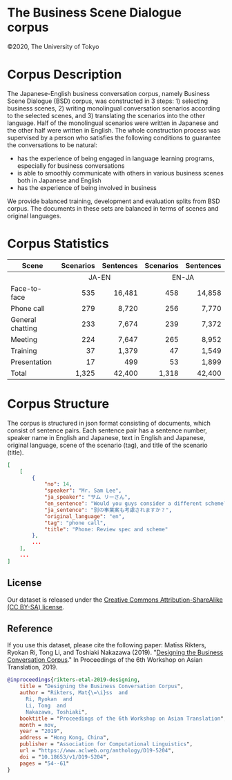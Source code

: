# The Business Scene Dialogue corpus
©2020, The University of Tokyo

# Corpus Description

The Japanese-English business conversation corpus, namely Business Scene Dialogue (BSD) corpus, was constructed in 3 steps: 1) selecting business scenes, 2) writing monolingual conversation scenarios according to the selected scenes, and 3) translating the scenarios into the other language. Half of the monolingual scenarios were written in Japanese and the other half were written in English. The whole construction process was supervised by a person who satisfies the following conditions to guarantee the conversations to be natural:
 - has the experience of being engaged in language learning programs, especially for business conversations
 - is able to smoothly communicate with others in various business scenes both in Japanese and English
 - has the experience of being involved in business

We provide balanced training, development and evaluation splits from BSD corpus. The documents in these sets are balanced in terms of scenes and original languages.

# Corpus Statistics


<table>
<thead>
  <tr>
    <th>Scene</th>
    <th>Scenarios</th>
    <th>Sentences</th>
    <th>Scenarios</th>
    <th>Sentences</th>
  </tr>
</thead>
<tbody>
  <tr>
    <td></td>
    <td align="center" colspan="2">JA-EN</td>
    <td align="center" colspan="2">EN-JA</td>
  </tr>
  <tr>
    <td>Face-to-face</td>
    <td align="right">535</td>
    <td align="right">16,481</td>
    <td align="right">458</td>
    <td align="right">14,858</td>
  </tr>
  <tr>
    <td>Phone call</td>
    <td align="right">279</td>
    <td align="right">8,720</td>
    <td align="right">256</td>
    <td align="right">7,770</td>
  </tr>
  <tr>
    <td>General chatting</td>
    <td align="right">233</td>
    <td align="right">7,674</td>
    <td align="right">239</td>
    <td align="right">7,372</td>
  </tr>
  <tr>
    <td>Meeting</td>
    <td align="right">224</td>
    <td align="right">7,647</td>
    <td align="right">265</td>
    <td align="right">8,952</td>
  </tr>
  <tr>
    <td>Training</td>
    <td align="right">37</td>
    <td align="right">1,379</td>
    <td align="right">47</td>
    <td align="right">1,549</td>
  </tr>
  <tr>
    <td>Presentation</td>
    <td align="right">17</td>
    <td align="right">499</td>
    <td align="right">53</td>
    <td align="right">1,899</td>
  </tr>
  <tr>
    <td>Total</td>
    <td align="right">1,325</td>
    <td align="right">42,400</td>
    <td align="right">1,318</td>
    <td align="right">42,400</td>
  </tr>
</tbody>
</table>


# Corpus Structure

The corpus is structured in json format consisting of documents, which consist of sentence pairs. Each sentence pair has a sentence number, speaker name in English and Japanese, text in English and Japanese, original language, scene of the scenario (tag), and title of the scenario (title).

```json
[
	[
		{
			"no": 14,
			"speaker": "Mr. Sam Lee",
			"ja_speaker": "サム リーさん",
			"en_sentence": "Would you guys consider a different scheme?",
			"ja_sentence": "別の事業案も考慮されますか？",
			"original_language": "en",
			"tag": "phone call",
			"title": "Phone: Review spec and scheme"
		},
		...
	],
	...
]
```

## License
Our dataset is released under the [Creative Commons Attribution-ShareAlike (CC BY-SA) license](https://creativecommons.org/licenses/by-sa/4.0/legalcode).

## Reference
If you use this dataset, please cite the following paper:
Matīss Rikters, Ryokan Ri, Tong Li, and Toshiaki Nakazawa (2019). "[Designing the Business Conversation Corpus](https://www.aclweb.org/anthology/D19-5204.pdf)." In Proceedings of the 6th Workshop on Asian Translation, 2019.
```bibtex
@inproceedings{rikters-etal-2019-designing,
    title = "Designing the Business Conversation Corpus",
    author = "Rikters, Mat{\=\i}ss  and
      Ri, Ryokan  and
      Li, Tong  and
      Nakazawa, Toshiaki",
    booktitle = "Proceedings of the 6th Workshop on Asian Translation",
    month = nov,
    year = "2019",
    address = "Hong Kong, China",
    publisher = "Association for Computational Linguistics",
    url = "https://www.aclweb.org/anthology/D19-5204",
    doi = "10.18653/v1/D19-5204",
    pages = "54--61"
}
```